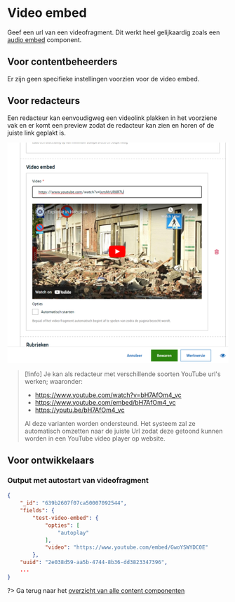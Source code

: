 # Video embed

Geef een url van een videofragment. Dit werkt heel gelijkaardig zoals een [audio embed](/redactie/content/inrichten-cc-audio-embed.md) component.

## Voor contentbeheerders

Er zijn geen specifieke instellingen voorzien voor de video embed.

## Voor redacteurs

Een redacteur kan eenvoudigweg een videolink plakken in het voorziene vak en er komt een preview zodat de redacteur kan zien en horen of de juiste link geplakt is.

![Video embed redactie](../assets/video-embed-redactie.png)

> [!info]
> Je kan als redacteur met verschillende soorten YouTube url's werken; waaronder:
>
> * <https://www.youtube.com/watch?v=bH7AfOm4_vc>
> * <https://www.youtube.com/embed/bH7AfOm4_vc>
> * <https://youtu.be/bH7AfOm4_vc>
>
> Al deze varianten worden ondersteund. Het systeem zal ze automatisch omzetten naar de juiste Url zodat deze getoond kunnen worden in een YouTube video player op website.

## Voor ontwikkelaars

### Output met autostart van videofragment

```json
{
    "_id": "639b2607f07ca50007092544",
    "fields": {
        "test-video-embed": {
            "opties": [
                "autoplay"
            ],
            "video": "https://www.youtube.com/embed/GwoYSWYDC0E"
        },
    "uuid": "2e038d59-aa5b-4744-8b36-dd3823347396",
    ...
}
```

?> Ga terug naar het [overzicht van alle content componenten](/redactie/content/inrichten-cc-standaard.md)